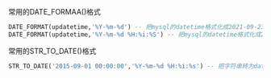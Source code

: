 常用的DATE_FORMAA()格式
```sql
DATE_FORMAT(updatetime,'%Y-%m-%d') -- 把mysql的datetime格式化成2021-09-23的字符串格式
DATE_FORMAT(updatetime,'%Y-%m-%d %H:%i:%S') -- 把mysql的datetime格式化成2021-09-07 09:30:37的字符串格式
```

常用的STR_TO_DATE()格式
```sql
STR_TO_DATE('2015-09-01 00:00:00','%Y-%m-%d %H:%i:%s') -- 把字符串转为datetimeg
```